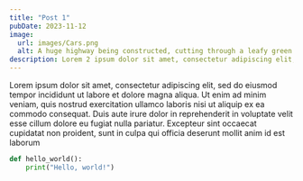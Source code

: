 ```yaml
---
title: "Post 1"
pubDate: 2023-11-12
image:
  url: images/Cars.png
  alt: A huge highway being constructed, cutting through a leafy green suburb.
description: Lorem 2 ipsum dolor sit amet, consectetur adipiscing elit, sed do eiusmod tempor incididunt ut labore et dolore magna aliqua.
---
```

Lorem ipsum dolor sit amet, consectetur adipiscing elit, sed do eiusmod tempor incididunt ut labore et dolore magna aliqua. Ut enim ad minim veniam, quis nostrud exercitation ullamco laboris nisi ut aliquip ex ea commodo consequat. Duis aute irure dolor in reprehenderit in voluptate velit esse cillum dolore eu fugiat nulla pariatur. Excepteur sint occaecat cupidatat non proident, sunt in culpa qui officia deserunt mollit anim id est laborum

```python
def hello_world():
    print("Hello, world!")
```
